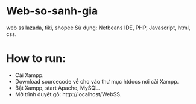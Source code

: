 # Web-so-sanh-gia
web ss lazada, tiki, shopee
Sử dụng: Netbeans IDE, PHP, Javascript, html, css.

# How to run:
- Cài Xampp.
- Download sourcecode về cho vào thư mục htdocs nơi cài Xampp.
- Bật Xampp, start Apache, MySQL.
- Mở trình duyệt gõ: http://localhost/WebSS.
